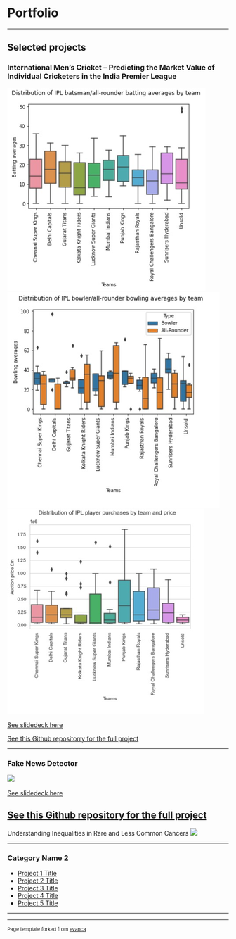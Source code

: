# Portfolio

---

## Selected projects 

### International Men’s Cricket – Predicting the Market Value of Individual Cricketers in the India Premier League

<img src="images/Batsman all rounder averages by team.jpg"/>

<img src="images/Bowler all rounder averages by team.jpg"/>

<img src="images/Player purchases by team.jpg"/>


<a href="https://github.com/JonnyPearce/SpringboardCapstone2/blob/main/docs/Capstone%20Final%20Slides%20-%20Jonny%20Pearce%20-%2027%20April%202023.pdf">See slidedeck here</a> 

<a href="https://github.com/JonnyPearce/SpringboardCapstone2">See this Github repositorry for the full project</a> 


---
### Fake News Detector
<img src="images/dummy_thumbnail.jpg?raw=true"/>

<a href="https://github.com/JonnyPearce/Fake_News_Detector/blob/main/docs/Capstone%20Final%20Slides%20-%20Fake%20News%20Detector%20-%20Jonny%20Pearce%20-%202%20July%202023.pdf">See slidedeck here</a> 

<a href="https://github.com/JonnyPearce/Fake_News_Detector">See this Github repository for the full project</a> 
---
Understanding Inequalities in Rare and Less Common Cancers
<img src="images/dummy_thumbnail.jpg?raw=true"/>

---

### Category Name 2

- [Project 1 Title](http://example.com/)
- [Project 2 Title](http://example.com/)
- [Project 3 Title](http://example.com/)
- [Project 4 Title](http://example.com/)
- [Project 5 Title](http://example.com/)

---




---
<p style="font-size:11px">Page template forked from <a href="https://github.com/evanca/quick-portfolio">evanca</a></p>
<!-- Remove above link if you don't want to attibute -->
